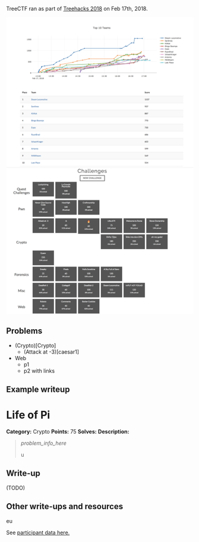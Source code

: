 TreeCTF ran as part of [Treehacks 2018](https://treehacks.com) on Feb 17th, 2018. 

![Final scoreboard](treectf2018_final_scoreboard.png)
![Problems](treectf2018_problems.png)

## Problems

- (Crypto)[Crypto]
  - (Attack at -3)[caesar1]
- Web
  - p1
  - p2 with links


## Example writeup
# Life of Pi

**Category:** Crypto
**Points:** 75
**Solves:** 
**Description:**

> _problem_info_here_
>
> u
>


## Write-up

(TODO)

## Other write-ups and resources

eu



See [participant data here.](treectf.2018-02-18.zip)
